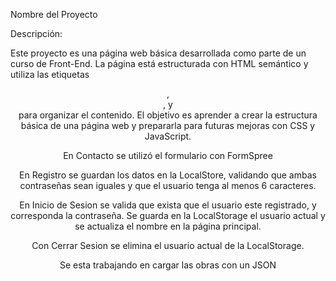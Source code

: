 Nombre del Proyecto

Descripción:

Este proyecto es una página web básica desarrollada como parte de un curso de Front-End. La página está estructurada con HTML semántico y utiliza las etiquetas <header>, <main>, y <footer> para organizar el contenido. El objetivo es aprender a crear la estructura básica de una página web y prepararla para futuras mejoras con CSS y JavaScript.

En Contacto se utilizó el formulario con FormSpree

En Registro se guardan los datos en la LocalStore, validando que ambas contraseñas sean iguales y que el usuario tenga al menos 6 caracteres.

En Inicio de Sesion se valida que exista que el usuario este registrado, y corresponda la contraseña. Se guarda en la LocalStorage el usuario actual y se actualiza el nombre en la página principal.

Con Cerrar Sesion se elimina el usuario actual de la LocalStorage.

Se esta trabajando en cargar las obras con un JSON




